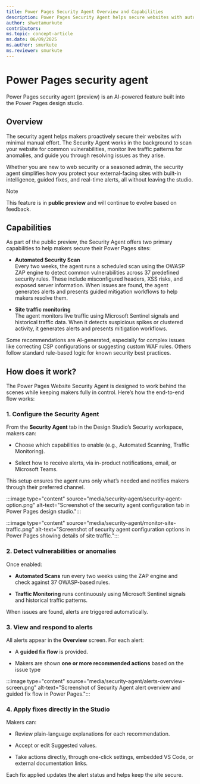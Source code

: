 ```yaml
---
title: Power Pages Security Agent Overview and Capabilities
description: Power Pages Security Agent helps secure websites with automated vulnerability scans, real-time traffic monitoring, and guided mitigation workflows.
author: shwetamurkute
contributors:
ms.topic: concept-article
ms.date: 06/09/2025
ms.author: smurkute
ms.reviewer: smurkute
---
```


# Power Pages security agent

Power Pages security agent (preview) is an AI-powered feature built into the Power Pages design studio. 

## Overview

The security agent helps makers proactively secure their websites with minimal manual effort. The Security Agent works in the background to scan your website for common vulnerabilities, monitor live traffic patterns for anomalies, and guide you through resolving issues as they arise.

Whether you are new to web security or a seasoned admin, the security agent simplifies how you protect your external-facing sites with built-in intelligence, guided fixes, and real-time alerts, all without leaving the studio.

> [!NOTE]
> This feature is in **public preview** and will continue to evolve based on feedback.

## Capabilities

As part of the public preview, the Security Agent offers two primary capabilities to help makers secure their Power Pages sites:

- **Automated Security Scan**  
  Every two weeks, the agent runs a scheduled scan using the OWASP ZAP engine to detect common vulnerabilities across 37 predefined security rules. These include misconfigured headers, XSS risks, and exposed server information. When issues are found, the agent generates alerts and presents guided mitigation workflows to help makers resolve them.

- **Site traffic monitoring**  
  The agent monitors live traffic using Microsoft Sentinel signals and historical traffic data. When it detects suspicious spikes or clustered activity, it generates alerts and presents mitigation workflows.

Some recommendations are AI-generated, especially for complex issues like correcting CSP configurations or suggesting custom WAF rules. Others follow standard rule-based logic for known security best practices.

## How does it work?

The Power Pages Website Security Agent is designed to work behind the scenes while keeping makers fully in control. Here’s how the end-to-end flow works:

### 1. Configure the Security Agent

From the **Security Agent** tab in the Design Studio’s Security workspace, makers can:

- Choose which capabilities to enable (e.g., Automated Scanning, Traffic Monitoring).

- Select how to receive alerts, via in-product notifications, email, or Microsoft Teams.

This setup ensures the agent runs only what’s needed and notifies makers through their preferred channel.

:::image type="content" source="media/security-agent/security-agent-option.png" alt-text="Screenshot of the security agent configuration tab in Power Pages design studio.":::

:::image type="content" source="media/security-agent/monitor-site-traffic.png" alt-text="Screenshot of security agent configuration options in Power Pages showing details of site traffic.":::

### 2. Detect vulnerabilities or anomalies

Once enabled:

- **Automated Scans** run every two weeks using the ZAP engine and check against 37 OWASP-based rules.

- **Traffic Monitoring** runs continuously using Microsoft Sentinel signals and historical traffic patterns.

When issues are found, alerts are triggered automatically.

### 3. View and respond to alerts

All alerts appear in the **Overview** screen. For each alert:

- A **guided fix flow** is provided.

- Makers are shown **one or more recommended actions** based on the issue type

:::image type="content" source="media/security-agent/alerts-overview-screen.png" alt-text="Screenshot of Security Agent alert overview and guided fix flow in Power Pages.":::

### 4. Apply fixes directly in the Studio

Makers can:

- Review plain-language explanations for each recommendation.

- Accept or edit Suggested values.

- Take actions directly, through one-click settings, embedded VS Code, or external documentation links.

Each fix applied updates the alert status and helps keep the site secure.




